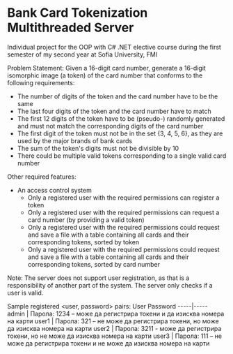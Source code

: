 # Bank Card Tokenization Multithreaded Server

Individual project for the OOP with C# .NET elective course during the first semester of my second year at Sofia University, FMI

Problem Statement: Given a 16-digit card number, generate a 16-digit isomorphic image (a token) of the card number that conforms to the following requirements: 
* The number of digits of the token and the card number have to be the same
* The last four digits of the token and the card number have to match
* The first 12 digits of the token have to be (pseudo-) randomly generated and must not match the corresponding digits of the card number
* The first digit of the token must not be in the set {3, 4, 5, 6}, as they are used by the major brands of bank cards
* The sum of the token's digits must not be divisible by 10
* There could be multiple valid tokens corresponding to a single valid card number

Other required features: 
* An access control system
  * Only a registered user with the required permissions can register a token
  * Only a registered user with the required permissions can request a card number (by providing a valid token)
  * Only a registered user with the required permissions could request and save a file with a table containing all cards and their corresponding tokens, sorted by token
  * Only a registered user with the required permissions could request and save a file with a table containing all cards and their corresponding tokens, sorted by card number

Note: The server does not support user registration, as that is a responsibility of another part of the system. The server only checks if a user is valid.

Sample registered <user, password> pairs:
User  Password
-----|-----
admin | Парола: 1234 – може да регистрира токени и да изисква номера на карти
user1 | Парола: 321 – не може да регистрира токени, но може да изисква номера на карти
user2 | Парола: 3211 - може да регистрира токени, но не може да изисква номера на карти
user3 | Парола: 111 – не може да регистрира токени и не може да изисква номера на карти
